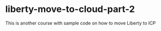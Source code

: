 # liberty-move-to-cloud-part-2
This is another course with sample code on how to move Liberty to ICP
